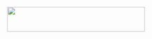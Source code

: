 <p align="left"><a href="https://heroku.com/deploy?template=https://github.com/deepaiims/cattfirepie"> <img src="https://img.shields.io/badge/Deploy%20To%20Heroku-purple?style=for-the-badge&logo=heroku" width="320" height="58.45"/></a></p>
